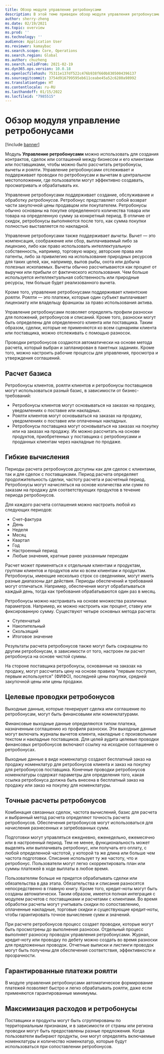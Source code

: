 ```yaml
---
title: Обзор модуля управление ретробонусами
description: В этой теме приведен обзор модуля управления ретробонусами для Microsoft Dynamics 365 Supply Chain Management.
author: sherry-zheng
ms.date: 02/19/2021
ms.topic: overview
ms.prod: ''
ms.technology: ''
audience: Application User
ms.reviewer: kamaybac
ms.search.scope: Core, Operations
ms.search.region: Global
ms.author: chuzheng
ms.search.validFrom: 2021-02-19
ms.dyn365.ops.version: 10.0.18
ms.openlocfilehash: 75311e137df522c476b938f660b8305004396137
ms.sourcegitcommit: 3754d916799595eb611ceabe45a52c6280a98992
ms.translationtype: HT
ms.contentlocale: ru-RU
ms.lasthandoff: 01/15/2022
ms.locfileid: "7985515"
---
```

# <a name="rebate-management-module-overview"></a>Обзор модуля управление ретробонусами

[!include [banner](../includes/banner.md)]

Модуль **Управление ретробонусами** можно использовать для создания контрактов, сделок или соглашений между бизнесом и его клиентами или поставщиками, чтобы можно было рассчитать ретробонусы, вычеты и роялти. Управление ретробонусами отслеживает и поддерживает проводки по ретробонусам и вычетам в центральном местоположении, где пользователи могут эффективно создавать, просматривать и обрабатывать их.

Управление ретробонусами поддерживает создание, обслуживание и обработку *ретробонусов*. Ретробонус представляет собой возврат части закупочной цены продавцом или покупателем. Ретробонусы обычно основаны на покупке определенного количества товара или товара на определенную сумму за конкретный период. В отличие от скидок, ретробонусы выполняются после того, как сумма покупки полностью выставляется по накладной.

Управление ретробонусами также поддерживает *вычеты*. Вычет — это компенсация, соображение или сбор, выплачиваемый либо за лицензию, либо как право использовать интеллектуальную собственность, например, торговую марку, авторские права или патенты, либо за привилегию на использование природных ресурсов для таких целей, как, например, вылов рыбы, охота или добыча полезных ископаемых. Вычеты обычно рассчитываются как процент от выручки или прибыли от фактического использования. Чем больше используется интеллектуальная собственность или природные ресурсы, тем больше будет реализованного вычета.

Кроме того, управление ретробонусами поддерживает клиентские *роялти*. Роялти — это платежи, которые один субъект выплачивает лицензиату или владельцу франшизы за право использования актива.

Управление ретробонусами позволяет определять профили разноски для положений, ретробонусов и списаний. Кроме того, разноски могут быть определены для определенного клиента или поставщика. Таким образом, сделки, которые не применяются ко всем сценариям клиента или поставщика, можно отслеживать с помощью разносок.

Проводки ретробонусов создаются автоматически на основе метода расчета, который выбран и запланирован в пакетных заданиях. Кроме того, можно настроить рабочие процессы для управления, просмотра и утверждения соглашений.

## <a name="basis-calculation"></a>Расчет базиса

Ретробонусы клиентов, роялти клиентов и ретробонусы поставщиков могут использоваться разный базис, в зависимости от бизнес-требований:

- Ретробонусы клиентов могут основываться на заказах на продажу, уведомлениях о поставке или накладных.
- Роялти клиентов могут основываться на заказах на продажу, уведомлениях о поставке или оплаченных накладных.
- Ретробонусы поставщика могут основываться на заказах на покупку или на заказах на продажу. Их можно рассчитать на основе продуктов, приобретенных у поставщика с ретробонусами и проданных клиентам через накладные по продаже.

## <a name="flexible-calculations"></a>Гибкие вычисления

Периоды расчета ретробонусов доступны как для сделок с клиентами, так и для сделок с поставщиками. Период расчета определяет продолжительность сделки, частоту расчета и расчетный период. Ретробонусы могут начисляться на основе количества или сумм по заказам на продажу для соответствующих продуктов в течение периода ретробонусов.

Для каждого расчета соглашения можно настроить любой из следующих периодов:

- Счет-фактура
- День
- Неделя
- Месяц
- Квартал
- Год
- Настроенный период
- Любые значения, кратные ранее указанным периодам

Расчет может применяться к отдельным клиентам и продуктам, группам клиентов и продуктов или ко всем клиентам и продуктам. Ретробонусы, имеющие несколько строк со сведениями, могут иметь разные диапазоны дат действия. Периоды обеспечений и требований могут отличаться. Например, обеспечения могут обрабатываться каждый день, тогда как требования обрабатываются один раз в месяц.

Ретробонусы можно настраивать на основе множества различных параметров. Например, их можно настроить как процент, ставку или фиксированную сумму. Существуют четыре основных метода расчета:

- Ступенчатый
- Накопительный
- Скользящий
- Итоговое значение

Результаты расчета ретробонусов также могут быть сокращены по другим ретробонусам, в зависимости от того, настроен ли расчет ретробонуса на основе чистой суммы.

На стороне поставщика ретробонусы, основанные на заказах на продажу, могут рассчитать цену на основе правила "первым поступил, первым используется" (ФИФО), последней цены покупки, средней закупочной цены или цены продажи.

## <a name="rebate-target-transactions"></a>Целевые проводки ретробонусов

Выходные данные, которые генерирует сделка или соглашение по ретробонусам, могут быть финансовыми или номенклатурами.

Финансовые выходные данные определяются типом платежа, назначенным соглашению из профиля разноски. Эти выходные данные могут включать журналы вычетов клиента, накладные с произвольным текстом и накладные поставщиков. Для целей аудита целевые проводки финансовых ретробонусов включают ссылку на исходное соглашение о ретробонусах.

Выходные данные в виде номенклатур создают бесплатный заказ на продажу номенклатур для ретробонусов клиента и заказ на покупку для ретробонусов поставщика. Конечные проводки ретробонусов номенклатуры содержат параметры для определения того, какая ссылка ретробонуса должна быть внесена в бесплатный заказ на продажу или заказ на покупку для номенклатуры.

## <a name="accurate-rebate-calculations"></a>Точные расчеты ретробонусов

Комбинация связанных сделок, частота вычислений, базис для расчета и выбранный метод расчета определяют точность расчета ретробонусов. Обеспечения ретробонусов могут использоваться для начисления разнесенных и затребованных сумм.

Подготовки могут управляться ежедневно, еженедельно, ежемесячно или в настроенный период. Тем не менее, функциональность может выделять или выплачивать ретробонус, или получать его оплату, с любой определенной частотой, у которой та же длина или больше чем частота подготовки. Списание использует ту же частоту, что и ретробонус. Пользователи могут легко скорректировать план или суммы платежей в ходе выплаты в любое время.

Пользователям больше не придется обрабатывать сделки или обязательства в два этапа. Обязательства и списания разносятся непосредственно в главную книгу. Кроме того, кредит-ноты могут быть созданы автоматически. Таким образом, имеется полная интеграция с модулем расчетов с поставщиками и расчетами с клиентами. Во время обработки расчеты могут учитывать скидки по сопоставлению, оплаченные накладные, торговые скидки и существующие кредит-ноты, чтобы гарантировать точное вычисление сумм и значений.

При расчете ретробонусов процесс создает проводки, которые могут быть просмотрены до выполнения разноски. Отдельный процесс выполняет разноску проводок управления ретробонусами. Журнал, кредит-ноту или проводку по дебету можно создать во время разноски для предложенных проводок. Отчетные выписки и листинги проводок могут быть получены для обеспечения соответствия, эффективности и прозрачности.

## <a name="guaranteed-royalty-payments"></a>Гарантированные платежи роялти

В модуле управления ретробонусами автоматическое формирование платежей позволяет быстро и легко обрабатывать роялти, даже если применяются гарантированные минимумы.

## <a name="maximizing-spend-versus-rebates"></a>Максимизация расходов и ретробонусы

Поставщики и продукты могут быть сгруппированы по территориальным признакам, и в зависимости от страны или региона проводки могут быть предоставлены разные предложения. Когда пользователи выбирают продукты, они могут определять включаемые номенклатуры и количество номенклатур, которые будут использоваться при сопоставлении ретробонусов.
